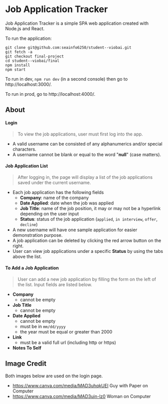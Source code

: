 # Job Application Tracker

Job Application Tracker is a simple SPA web application created with Node.js and React.

To run the application: 
```
git clone git@github.com:seainfo6250/student--viobai.git
git fetch -a
git checkout final-project
cd student--viobai/final
npm install
npm start
```
 
To run in dev, ```npm run dev``` (in a second console) then go to http://localhost:3000/.

To run in prod, go to http://localhost:4000/.

## About

#### Login
> To view the job applications, user must first log into the app.
* A valid username can be consisted of any alphanumerics and/or special characters. 
* A username cannot be blank or equal to the word "**null**" (case matters).

#### Job Application List
> After logging in, the page will display a list of the job applications saved under the current username.
* Each job application has the following fields
  * **Company**: name of the company
  * **Date Applied**: date when the job was applied
  * **Job Title**: name of the job position, it may or may not be a hyperlink depending on the user input
  * **Status**: status of the job application (`applied`, `in interview`, `offer`, `decline`)
* A new username will have one sample application for easier demonstration purpose.
* A job application can be deleted by clicking the red arrow button on the right.
* User can view job applications under a specific **Status** by using the tabs above the list.

#### To Add a Job Application
> User can add a new job application by filling the form on the left of the list. Input fields are listed below.
* **Company**
  * cannot be empty 
* **Job Title**
  * cannot be empty 
* **Date Applied**
  * cannot be empty 
  * must be in `mm/dd/yyyy`
  * the year must be equal or greater than 2000
* **Link**
  * must be a valid full url (including http or https)
* **Notes To Self**

## Image Credit
Both images below are used on the login page.
* https://www.canva.com/media/MAD3uhqkUEI Guy with Paper on Computer
* https://www.canva.com/media/MAD3ujn-lz0 Woman on Computer

